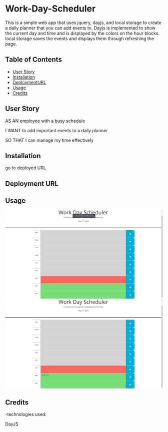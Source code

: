 # Work-Day-Scheduler


This is a simple web app that uses jquery, dayjs, and local storage to create a daily planner that you can add events to. Dayjs is implemented to show the current day and time and is displayed by the colors on the hour blocks. local storage saves the events and displays them through refreshing the page.


## Table of Contents

- [User Story](#user-story)
- [Installation](#installation)
- [DeploymentURL](#deploymentURL)
- [Usage](#usage)
- [Credits](#credits)


## User Story


AS AN employee with a busy schedule


I WANT to add important events to a daily planner


SO THAT I can manage my time effectively


## Installation 


go to deployed URL


## Deployment URL 



## Usage
<img src='assets/images/image1.png'>



<img src='assets/images/image2.png'>


## Credits
-technologies used:

DayJS